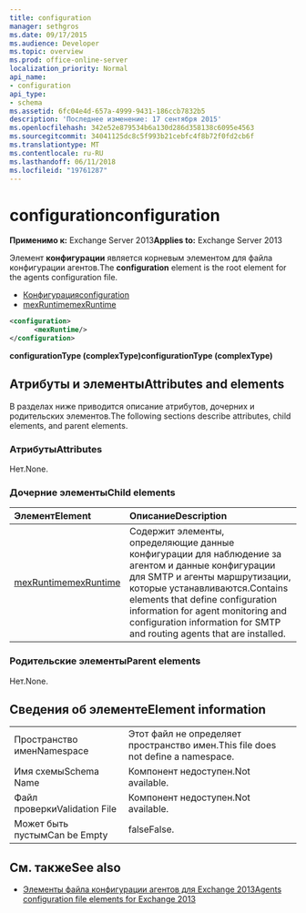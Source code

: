 ```yaml
---
title: configuration
manager: sethgros
ms.date: 09/17/2015
ms.audience: Developer
ms.topic: overview
ms.prod: office-online-server
localization_priority: Normal
api_name:
- configuration
api_type:
- schema
ms.assetid: 6fc04e4d-657a-4999-9431-186ccb7832b5
description: 'Последнее изменение: 17 сентября 2015'
ms.openlocfilehash: 342e52e879534b6a130d286d358138c6095e4563
ms.sourcegitcommit: 34041125dc8c5f993b21cebfc4f8b72f0fd2cb6f
ms.translationtype: MT
ms.contentlocale: ru-RU
ms.lasthandoff: 06/11/2018
ms.locfileid: "19761287"
---
```

# <a name="configuration"></a><span data-ttu-id="6dfbe-103">configuration</span><span class="sxs-lookup"><span data-stu-id="6dfbe-103">configuration</span></span>
  
<span data-ttu-id="6dfbe-104">**Применимо к:** Exchange Server 2013</span><span class="sxs-lookup"><span data-stu-id="6dfbe-104">**Applies to:** Exchange Server 2013</span></span>
  
<span data-ttu-id="6dfbe-105">Элемент **конфигурации** является корневым элементом для файла конфигурации агентов.</span><span class="sxs-lookup"><span data-stu-id="6dfbe-105">The **configuration** element is the root element for the agents configuration file.</span></span> 
  
- [<span data-ttu-id="6dfbe-106">Конфигурация</span><span class="sxs-lookup"><span data-stu-id="6dfbe-106">configuration</span></span>](configuration.md) 
- [<span data-ttu-id="6dfbe-107">mexRuntime</span><span class="sxs-lookup"><span data-stu-id="6dfbe-107">mexRuntime</span></span>](mexruntime.md)
  
```XML
<configuration>
      <mexRuntime/>
</configuration>
```

<span data-ttu-id="6dfbe-108">**configurationType (complexType)**</span><span class="sxs-lookup"><span data-stu-id="6dfbe-108">**configurationType (complexType)**</span></span>

## <a name="attributes-and-elements"></a><span data-ttu-id="6dfbe-109">Атрибуты и элементы</span><span class="sxs-lookup"><span data-stu-id="6dfbe-109">Attributes and elements</span></span>

<span data-ttu-id="6dfbe-110">В разделах ниже приводится описание атрибутов, дочерних и родительских элементов.</span><span class="sxs-lookup"><span data-stu-id="6dfbe-110">The following sections describe attributes, child elements, and parent elements.</span></span>
  
### <a name="attributes"></a><span data-ttu-id="6dfbe-111">Атрибуты</span><span class="sxs-lookup"><span data-stu-id="6dfbe-111">Attributes</span></span>

<span data-ttu-id="6dfbe-112">Нет.</span><span class="sxs-lookup"><span data-stu-id="6dfbe-112">None.</span></span>
  
### <a name="child-elements"></a><span data-ttu-id="6dfbe-113">Дочерние элементы</span><span class="sxs-lookup"><span data-stu-id="6dfbe-113">Child elements</span></span>

|<span data-ttu-id="6dfbe-114">**Элемент**</span><span class="sxs-lookup"><span data-stu-id="6dfbe-114">**Element**</span></span>|<span data-ttu-id="6dfbe-115">**Описание**</span><span class="sxs-lookup"><span data-stu-id="6dfbe-115">**Description**</span></span>|
|:-----|:-----|
|[<span data-ttu-id="6dfbe-116">mexRuntime</span><span class="sxs-lookup"><span data-stu-id="6dfbe-116">mexRuntime</span></span>](mexruntime.md) <br/> |<span data-ttu-id="6dfbe-117">Содержит элементы, определяющие данные конфигурации для наблюдение за агентом и данные конфигурации для SMTP и агенты маршрутизации, которые устанавливаются.</span><span class="sxs-lookup"><span data-stu-id="6dfbe-117">Contains elements that define configuration information for agent monitoring and configuration information for SMTP and routing agents that are installed.</span></span>  <br/> |
   
### <a name="parent-elements"></a><span data-ttu-id="6dfbe-118">Родительские элементы</span><span class="sxs-lookup"><span data-stu-id="6dfbe-118">Parent elements</span></span>

<span data-ttu-id="6dfbe-119">Нет.</span><span class="sxs-lookup"><span data-stu-id="6dfbe-119">None.</span></span>
  
## <a name="element-information"></a><span data-ttu-id="6dfbe-120">Сведения об элементе</span><span class="sxs-lookup"><span data-stu-id="6dfbe-120">Element information</span></span>

|||
|:-----|:-----|
|<span data-ttu-id="6dfbe-121">Пространство имен</span><span class="sxs-lookup"><span data-stu-id="6dfbe-121">Namespace</span></span>  <br/> |<span data-ttu-id="6dfbe-122">Этот файл не определяет пространство имен.</span><span class="sxs-lookup"><span data-stu-id="6dfbe-122">This file does not define a namespace.</span></span>  <br/> |
|<span data-ttu-id="6dfbe-123">Имя схемы</span><span class="sxs-lookup"><span data-stu-id="6dfbe-123">Schema Name</span></span>  <br/> |<span data-ttu-id="6dfbe-124">Компонент недоступен.</span><span class="sxs-lookup"><span data-stu-id="6dfbe-124">Not available.</span></span>  <br/> |
|<span data-ttu-id="6dfbe-125">Файл проверки</span><span class="sxs-lookup"><span data-stu-id="6dfbe-125">Validation File</span></span>  <br/> |<span data-ttu-id="6dfbe-126">Компонент недоступен.</span><span class="sxs-lookup"><span data-stu-id="6dfbe-126">Not available.</span></span>  <br/> |
|<span data-ttu-id="6dfbe-127">Может быть пустым</span><span class="sxs-lookup"><span data-stu-id="6dfbe-127">Can be Empty</span></span>  <br/> |<span data-ttu-id="6dfbe-128">false</span><span class="sxs-lookup"><span data-stu-id="6dfbe-128">False.</span></span>  <br/> |
   
## <a name="see-also"></a><span data-ttu-id="6dfbe-129">См. также</span><span class="sxs-lookup"><span data-stu-id="6dfbe-129">See also</span></span>

- [<span data-ttu-id="6dfbe-130">Элементы файла конфигурации агентов для Exchange 2013</span><span class="sxs-lookup"><span data-stu-id="6dfbe-130">Agents configuration file elements for Exchange 2013</span></span>](agents-configuration-file-elements-for-exchange-2013.md)

